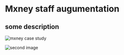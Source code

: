# Mxney staff augumentation
## some description

![mxney case study](https://github.com/user-attachments/assets/d2ebc9c7-1610-4778-afa1-56db84eae45e)


![second image](https://perfsol.tech/_next/image?url=https%3A%2F%2Fapi.perfsol.tech%2Fuploads%2FMxney_2_2x_71d5ebce6c.png&w=1920&q=75)

